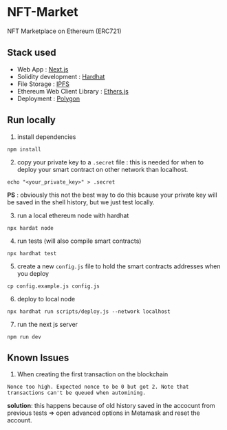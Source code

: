 # NFT-Market

NFT Marketplace on Ethereum (ERC721)

## Stack used

- Web App : [Next.js](https://nextjs.org/)
- Solidity development : [Hardhat](https://hardhat.org/)
- File Storage : [IPFS](https://ipfs.io/)
- Ethereum Web Client Library : [Ethers.js](https://docs.ethers.io/v5/)
- Deployment : [Polygon](https://polygon.technology/)

## Run locally

1. install dependencies

```shell
npm install
```

2. copy your private key to a `.secret` file : this is needed for when to deploy your smart contract on other network than localhost.

```
echo "<your_private_key>" > .secret
```

**PS** : obviously this not the best way to do this bcause your private key will be saved in the shell history, but we just test locally.

3. run a local ethereum node with hardhat

```shell
npx hardat node
```

4. run tests (will also compile smart contracts)

```shell
npx hardhat test
```

5. create a new `config.js` file to hold the smart contracts addresses when you deploy

```
cp config.example.js config.js
```

6. deploy to local node

```
npx hardhat run scripts/deploy.js --network localhost
```

7. run the next js server

```
npm run dev
```

## Known Issues

1. When creating the first transaction on the blockchain

```
Nonce too high. Expected nonce to be 0 but got 2. Note that transactions can't be queued when automining.
```

**solution**: this happens because of old history saved in the accocunt from previous tests => open advanced options in Metamask and reset the account.
